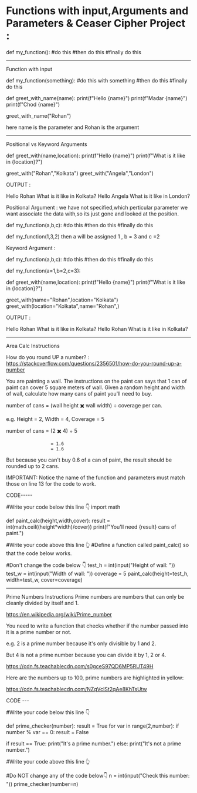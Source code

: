 # Functions with input,Arguments and Parameters & Ceaser Cipher Project :



def my_function():
	#do this
	#then do this
	#finally do this 

-------------

Function with input 


def my_function(something):
	#do this with something
	#then do this
	#finally do this 
	
	
def greet_with_name(name):
  print(f"Hello {name}")
  print(f"Madar {name}")
  print(f"Chod {name}")


greet_with_name("Rohan")

here name is the parameter and Rohan is the argument 

-------------

Positional vs Keyword Arguments

def greet_with(name,location):
   print(f"Hello {name}")
   print(f"What is it like in {location}?")

greet_with("Rohan","Kolkata")
greet_with("Angela","London")

OUTPUT :

Hello Rohan
What is it like in Kolkata?
Hello Angela
What is it like in London?


Positional Argument : we have not specified,which perticular parameter we want associate the data with,so its just gone and looked at the position.

def my_function(a,b,c):
	#do this
	#then do this
	#finally do this 
	
def my_function(1,3,2) then a will be assigned 1 , b = 3 and c =2 	
	
Keyword Argument :



def my_function(a,b,c):
	#do this
	#then do this
	#finally do this 
	
	
def my_function(a=1,b=2,c=3):
	
def greet_with(name,location):
   print(f"Hello {name}")
   print(f"What is it like in {location}?")
   
greet_with(name="Rohan",location="Kolkata")
greet_with(location="Kolkata",name="Rohan",)

OUTPUT :

Hello Rohan
What is it like in Kolkata?
Hello Rohan
What is it like in Kolkata?


-------------------------


Area Calc
Instructions

How do you round UP a number? : https://stackoverflow.com/questions/2356501/how-do-you-round-up-a-number


You are painting a wall. The instructions on the paint can says that 1 can of paint can cover 5 square meters of wall. Given a random height and width of wall, calculate how many cans of paint you'll need to buy.

number of cans = (wall height ✖️ wall width) ÷ coverage per can.

e.g. Height = 2, Width = 4, Coverage = 5

number of cans = (2 ✖️ 4) ÷ 5

                     = 1.6
                     = 1.6
But because you can't buy 0.6 of a can of paint, the result should be rounded up to 2 cans.

IMPORTANT: Notice the name of the function and parameters must match those on line 13 for the code to work.

CODE-----


#Write your code below this line 👇
import math 

def paint_calc(height,width,cover):
  result = int(math.ceil((height*width)/cover))
  print(f"You'll need {result} cans of paint.")


#Write your code above this line 👆
#Define a function called paint_calc() so that the code below works.   

#Don't change the code below 👇
test_h = int(input("Height of wall: "))
test_w = int(input("Width of wall: "))
coverage = 5
paint_calc(height=test_h, width=test_w, cover=coverage)



---------------------

Prime Numbers
Instructions
Prime numbers are numbers that can only be cleanly divided by itself and 1.

https://en.wikipedia.org/wiki/Prime_number

You need to write a function that checks whether if the number passed into it is a prime number or not.

e.g. 2 is a prime number because it's only divisible by 1 and 2.

But 4 is not a prime number because you can divide it by 1, 2 or 4.

https://cdn.fs.teachablecdn.com/s0gceS97QD6MP5RUT49H

Here are the numbers up to 100, prime numbers are highlighted in yellow:

https://cdn.fs.teachablecdn.com/NZqVclSt2qAe8KhTsUtw


CODE ---

#Write your code below this line 👇



def prime_checker(number):
  result = True
  for var in range(2,number):
    if number % var == 0:
      result = False

  if result == True:
    print("It's a prime number.")
  else:
    print("It's not a prime number.")


#Write your code above this line 👆
    
#Do NOT change any of the code below👇
n = int(input("Check this number: "))
prime_checker(number=n)



